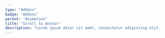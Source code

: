 ```yaml
---
type: "Addons"
badge: "Addons"
parent: "Animation"
title: "Scroll to Anchor"
description: "Lorem ipsum dolor sit amet, consectetur adipiscing elit. Nunc tempus laoreet leo sit amet iaculis."
---
```


<demo>
  <div class="gatsby_demo_item" data-iframe="iframe/addons/animation/scroll-to-anchor">
  </div>
</demo>
